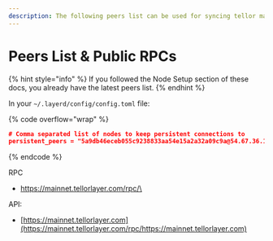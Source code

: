 ```yaml
---
description: The following peers list can be used for syncing tellor mainnet
---
```


# Peers List & Public RPCs

{% hint style="info" %}
If you followed the Node Setup section of these docs, you already have the latest peers list.
{% endhint %}

In your `~/.layerd/config/config.toml` file:

{% code overflow="wrap" %}
```json
# Comma separated list of nodes to keep persistent connections to
persistent_peers = "5a9db46eceb055c9238833aa54e15a2a32a09c9a@54.67.36.145:26656,f2644778a8a2ca3b55ec65f1b7799d32d4a7098e@54.149.160.93:26656,2904aa32501548e127d3198c8f5181fb4d67bbe6@18.116.23.104:26656,7fd4d34f3b19c41218027d3b91c90d073ab2ba66@54.221.149.61:26656,2b8af463a1f0e84aec6e4dbf3126edf3225df85e@13.52.231.70:26656,9358c72aa8be31ce151ef591e6ecf08d25812993@18.143.181.83:26656,cbb94e01df344fdfdee1fdf2f9bb481712e7ef8d@34.228.44.252:26656"

```
{% endcode %}

RPC

* [https://mainnet.tellorlayer.com/rpc/\
  ](https://mainnet.tellorlayer.com/rpc/https://mainnet.tellorlayer.com)

API:

* [https://mainnet.tellorlayer.com](https://mainnet.tellorlayer.com/rpc/https://mainnet.tellorlayer.com)
